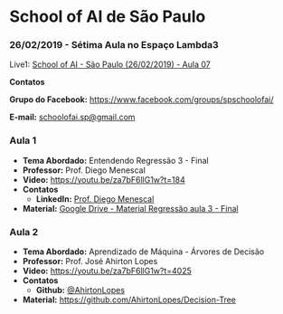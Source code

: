 # School of AI de São Paulo

### 26/02/2019 - Sétima Aula no Espaço Lambda3

Live1: [School of AI - São Paulo (26/02/2019) - Aula 07](https://youtu.be/za7bF6llG1w)

**Contatos**

**Grupo do Facebook:** https://www.facebook.com/groups/spschoolofai/

**E-mail:** schoolofai.sp@gmail.com

### Aula 1
  
- **Tema Abordado:** Entendendo Regressão 3 - Final
- **Professor:** Prof. Diego Menescal
- **Video:** https://youtu.be/za7bF6llG1w?t=184
- **Contatos**
  - **LinkedIn:** [Prof. Diego Menescal](https://www.linkedin.com/in/diegomenescal/)
- **Material:** [Google Drive - Material Regressão aula 3 - Final](https://drive.google.com/file/d/1i6g3_OcrLkjqMJocVlHmGG4SITMZw8ZM)

### Aula 2

- **Tema Abordado:** Aprendizado de Máquina - Árvores de Decisão
- **Professor:** Prof. José Ahirton Lopes
- **Video:** https://youtu.be/za7bF6llG1w?t=4025
- **Contatos**
  - **Github:** [@AhirtonLopes](https://github.com/AhirtonLopes)
- **Material:** https://github.com/AhirtonLopes/Decision-Tree

